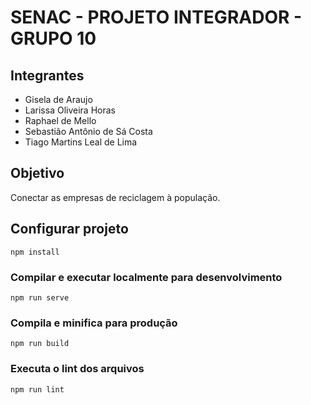 # SENAC - PROJETO INTEGRADOR - GRUPO 10

## Integrantes

- Gisela de Araujo
- Larissa Oliveira Horas
- Raphael de Mello
- Sebastião Antônio de Sá Costa
- Tiago Martins Leal de Lima

## Objetivo

Conectar as empresas de reciclagem à população.

## Configurar projeto

```
npm install
```

### Compilar e executar localmente para desenvolvimento

```
npm run serve
```

### Compila e minifica para produção

```
npm run build
```

### Executa o lint dos arquivos

```
npm run lint
```
